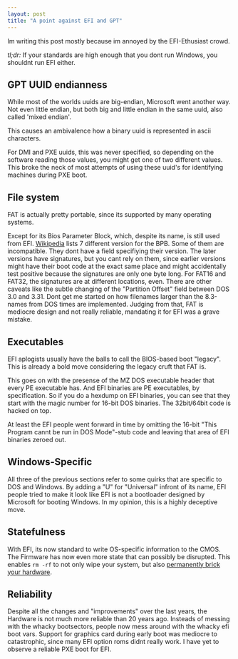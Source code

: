 ```yaml
---
layout: post
title: "A point against EFI and GPT"
---
```


Im writing this post mostly because im annoyed by the EFI-Ethusiast crowd.

*tl;dr:* If your standards are high enough that you dont run Windows, you shouldnt run EFI either.

## GPT UUID endianness

While most of the worlds uuids are big-endian, Microsoft went another way.
Not even little endian, but both big and little endian in the same uuid, also called 'mixed endian'.

This causes an ambivalence how a binary uuid is represented in ascii characters.

For DMI and PXE uuids, this was never specified, so depending on the software reading those values, you might get one of two different values.
This broke the neck of most attempts of using these uuid's for identifying machines during PXE boot.

## File system

FAT is actually pretty portable, since its supported by many operating systems.

Except for its Bios Parameter Block, which, despite its name, is still used from EFI.
[Wikipedia](https://en.wikipedia.org/wiki/BIOS_parameter_block) lists 7 different version for the BPB.
Some of them are incompatible.
They dont have a field specifiying their version.
The later versions have signatures, but you cant rely on them, since earlier versions might have their boot code at the exact same place and might accidentally test positive because the signatures are only one byte long.
For FAT16 and FAT32, the signatures are at different locations, even.
There are other caveats like the subtle changing of the "Partition Offset" field between DOS 3.0 and 3.31.
Dont get me started on how filenames larger than the 8.3-names from DOS times are implemented.
Judging from that, FAT is mediocre design and not really reliable, mandating it for EFI was a grave mistake.

## Executables

EFI aplogists usually have the balls to call the BIOS-based boot "legacy".
This is already a bold move considering the legacy cruft that FAT is.

This goes on with the presense of the MZ DOS executable header that every PE executable has.
And EFI binaries are PE executables, by specification.
So if you do a hexdump on EFI binaries, you can see that they start with the magic number for 16-bit DOS binaries.
The 32bit/64bit code is hacked on top.

At least the EFI people went forward in time by omitting the 16-bit "This Program cannt be run in DOS Mode"-stub code and leaving that area of EFI binaries zeroed out.

## Windows-Specific

All three of the previous sections refer to some quirks that are specific to DOS and Windows.
By adding a "U" for "Universal" infront of its name, EFI people tried to make it look like EFI is not a bootloader designed by Microsoft for booting Windows.
In my opinion, this is a highly deceptive move.

## Statefulness

With EFI, its now standard to write OS-specific information to the CMOS.
The Firmware has now even more state that can possibly be disrupted.
This enables `rm -rf` to not only wipe your system, but also [permanently brick your hardware](https://lwn.net/Articles/674940/).

## Reliability

Despite all the changes and "improvements" over the last years, the Hardware is not much more reliable than 20 years ago.
Insteads of messing with the whacky bootsectors, people now mess around with the whacky efi boot vars.
Support for graphics card during early boot was mediocre to catastrophic, since many EFI option roms didnt really work.
I have yet to observe a reliable PXE boot for EFI.

